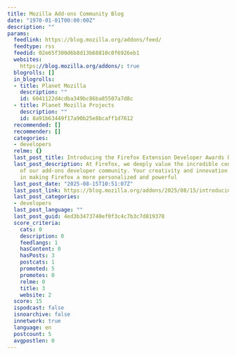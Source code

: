 ```yaml
---
title: Mozilla Add-ons Community Blog
date: "1970-01-01T00:00:00Z"
description: ""
params:
  feedlink: https://blog.mozilla.org/addons/feed/
  feedtype: rss
  feedid: 02e65f300d6b8d13b68810c0f6926eb1
  websites:
    https://blog.mozilla.org/addons/: true
  blogrolls: []
  in_blogrolls:
  - title: Planet Mozilla
    description: ""
    id: 6041122d4cdba349bc86ba85507a7d8c
  - title: Planet Mozilla Projects
    description: ""
    id: 8a91b63449f17a90b25e8bcaff1d7612
  recommended: []
  recommender: []
  categories:
  - developers
  relme: {}
  last_post_title: Introducing the Firefox Extension Developer Awards Program
  last_post_description: At Firefox, we deeply value the incredible contributions
    of our add-ons developer community. Your creativity and innovation are instrumental
    in making Firefox a more personalized and powerful
  last_post_date: "2025-08-15T10:51:07Z"
  last_post_link: https://blog.mozilla.org/addons/2025/08/15/introducing-the-firefox-extension-developer-awards-program/
  last_post_categories:
  - developers
  last_post_language: ""
  last_post_guid: 4ed3b3473740ef0f3c4c7b3c7d819378
  score_criteria:
    cats: 0
    description: 0
    feedlangs: 1
    hasContent: 0
    hasPosts: 3
    postcats: 1
    promoted: 5
    promotes: 0
    relme: 0
    title: 3
    website: 2
  score: 15
  ispodcast: false
  isnoarchive: false
  innetwork: true
  language: en
  postcount: 5
  avgpostlen: 0
---
```

